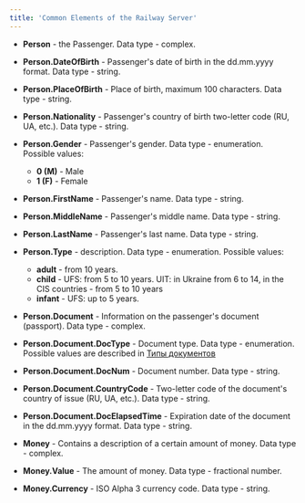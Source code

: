 ```yaml
---
title: 'Common Elements of the Railway Server'
---
```


-   **Person** - the Passenger. Data type - complex.
-   **Person.DateOfBirth** - Passenger's date of birth in the dd.mm.yyyy format. Data type - string.
-   **Person.PlaceOfBirth** - Place of birth, maximum 100 characters. Data type - string.
-   **Person.Nationality** - Passenger's country of birth two-letter code (RU, UA, etc.).  Data type - string.
-   **Person.Gender** - Passenger's gender. Data type - enumeration. Possible values:
    -   **0 (M)** - Male
    -   **1 (F)** - Female
-   **Person.FirstName** - Passenger's name. Data type - string.
-   **Person.MiddleName** - Passenger's middle name. Data type - string.
-   **Person.LastName** - Passenger's last name. Data type - string.
-   **Person.Type** - description. Data type - enumeration. Possible values:
    -   **adult** - from 10 years.
    -   **child** - UFS: from 5 to 10 years. UIT: in Ukraine from 6 to 14, in the CIS countries - from 5 to 10 years
    -   **infant** - UFS: up to 5 years.
-   **Person.Document** - Information on the passenger's document (passport). Data type - complex.
-   **Person.Document.DocType** - Document type. Data type - enumeration. Possible values are described in [Типы документов](http://dev.support.nemo.travel/dev/%D0%A2%D0%B8%D0%BF%D1%8B_%D0%B4%D0%BE%D0%BA%D1%83%D0%BC%D0%B5%D0%BD%D1%82%D0%BE%D0%B2)
-   **Person.Document.DocNum** - Document number. Data type - string.
-   **Person.Document.CountryCode** - Two-letter code of the document's country of issue (RU, UA, etc.). Data type - string.
-   **Person.Document.DocElapsedTime** - Expiration date of the document in the dd.mm.yyyy format. Data type - string.

-   **Money** - Contains a description of a certain amount of money.  Data type - complex.
-   **Money.Value** - The amount of money. Data type - fractional number.
-   **Money.Currency** - ISO Alpha 3 currency code. Data type - string.